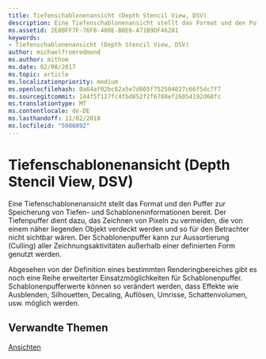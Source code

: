 ```yaml
---
title: Tiefenschablonenansicht (Depth Stencil View, DSV)
description: Eine Tiefenschablonenansicht stellt das Format und den Puffer zur Speicherung von Tiefen- und Schabloneninformationen bereit.
ms.assetid: 2E8BFF7F-76F8-408E-B8E6-A71B9DF46281
keywords:
- Tiefenschablonenansicht (Depth Stencil View, DSV)
author: michaelfromredmond
ms.author: mithom
ms.date: 02/08/2017
ms.topic: article
ms.localizationpriority: medium
ms.openlocfilehash: 0a64af02bc62a5e7d605f752504027c66f5dc7f7
ms.sourcegitcommit: 144f5f127fc4fbd852f2f6780ef26054192d68fc
ms.translationtype: MT
ms.contentlocale: de-DE
ms.lasthandoff: 11/02/2018
ms.locfileid: "5986892"
---
```

# <a name="depth-stencil-view-dsv"></a>Tiefenschablonenansicht (Depth Stencil View, DSV)


Eine Tiefenschablonenansicht stellt das Format und den Puffer zur Speicherung von Tiefen- und Schabloneninformationen bereit. Der Tiefenpuffer dient dazu, das Zeichnen von Pixeln zu vermeiden, die von einem näher liegenden Objekt verdeckt werden und so für den Betrachter nicht sichtbar wären. Der Schablonenpuffer kann zur Aussortierung (Culling) aller Zeichnungsaktivitäten außerhalb einer definierten Form genutzt werden.

Abgesehen von der Definition eines bestimmten Renderingbereiches gibt es noch eine Reihe erweiterter Einsatzmöglichkeiten für Schablonenpuffer. Schablonenpufferwerte können so verändert werden, dass Effekte wie Ausblenden, Silhouetten, Decaling, Auflösen, Umrisse, Schattenvolumen, usw. möglich werden.

## <a name="span-idrelated-topicsspanrelated-topics"></a><span id="related-topics"></span>Verwandte Themen


[Ansichten](views.md)

 

 




